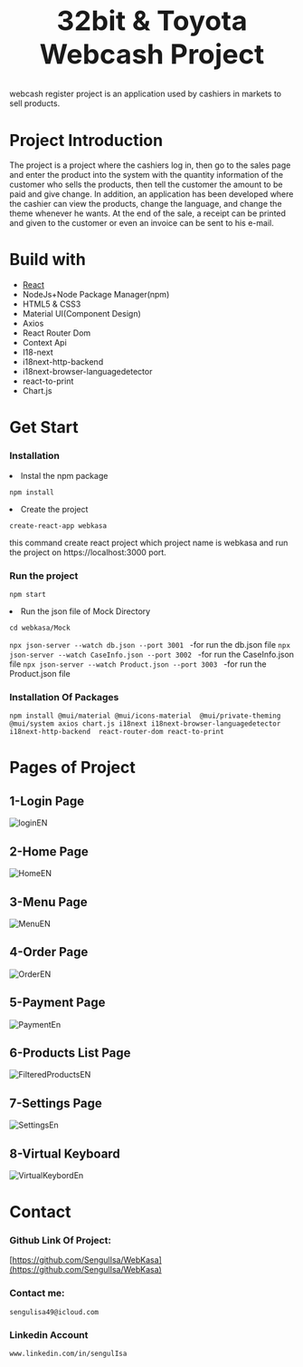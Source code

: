 <div align="center">
  <h1 style="font-size: 48px;">32bit & Toyota Webcash Project</h1>
</div>
webcash register project is an application used by cashiers in markets to sell products.

# Project Introduction
The project is a project where the cashiers log in, then go to the sales page and enter the product into the system with the quantity information of the customer who sells the products, then tell the customer the amount to be paid and give change. In addition, an application has been developed where the cashier can view the products, change the language, and change the theme whenever he wants. At the end of the sale, a receipt can be printed and given to the customer or even an invoice can be sent to his e-mail.


# Build with
<ul>
  <li><a href="https://reactjs.org">React</a> </li>
  <li>NodeJs+Node Package Manager(npm) </li>
  <li>HTML5 & CSS3</li>
  <li>Material UI(Component Design)</li>
  <li>Axios </li>
  <li>React Router Dom </li>
  <li>Context Api </li>
  <li>I18-next </li>
  <li>i18next-http-backend </li>
  <li>i18next-browser-languagedetector </li>
  <li>react-to-print </li>
  <li>Chart.js </li>
</ul>

# Get Start

### Installation

  <li>
    Instal the npm package
  
  </li>
  
  ```npm install```

   <li>
  Create the project
  </li>
  
  ```create-react-app webkasa```
  
  this command create react project which project name is webkasa and run the project on https://localhost:3000 port.
    
### Run the project
  
  
  ```npm start```
    <li>
Run the json file of Mock Directory
  </li>
  
  ```cd webkasa/Mock```
  
  ```npx json-server --watch db.json --port 3001 ``` -for run the db.json file
  ```npx json-server --watch CaseInfo.json --port 3002 ``` -for run the CaseInfo.json file
  ```npx json-server --watch Product.json --port 3003 ``` -for run the Product.json file

  ### Installation Of Packages
  ```npm install @mui/material @mui/icons-material  @mui/private-theming @mui/system axios chart.js i18next i18next-browser-languagedetector i18next-http-backend  react-router-dom react-to-print```

  # Pages of Project
  ## 1-Login Page
  ![loginEN](https://github.com/SengulIsa/WebKasa/assets/117285107/165d4fcf-1057-42f6-8b2b-348c96c18152)
  ## 2-Home Page
  ![HomeEN](https://github.com/SengulIsa/WebKasa/assets/117285107/652d92d6-9d32-4102-acce-5daf29121084)
  ## 3-Menu Page
  ![MenuEN](https://github.com/SengulIsa/WebKasa/assets/117285107/3eb7e072-39ec-4754-a2e5-4a1fab0e32c3)
  ## 4-Order Page
  ![OrderEN](https://github.com/SengulIsa/WebKasa/assets/117285107/e611009c-585f-4cb2-9c86-92d7570829ac)
  ## 5-Payment Page
  ![PaymentEn](https://github.com/SengulIsa/WebKasa/assets/117285107/f606c40c-aed1-4bb5-bb99-abf1e8d8a615)
  ## 6-Products List Page
  ![FilteredProductsEN](https://github.com/SengulIsa/WebKasa/assets/117285107/00d5b468-74ca-4361-9698-1156e1c1fd29)
  ## 7-Settings Page
  ![SettingsEn](https://github.com/SengulIsa/WebKasa/assets/117285107/847154f7-4233-4061-a5cb-77157f6d9b44)
  ## 8-Virtual Keyboard
  ![VirtualKeybordEn](https://github.com/SengulIsa/WebKasa/assets/117285107/46a971a4-6017-4ffc-be2d-518e1d9614e6)

# Contact 
### Github Link Of Project:
[https://github.com/SengulIsa/WebKasa](https://github.com/SengulIsa/WebKasa)
### Contact me:
```sengulisa49@icloud.com```
### Linkedin Account
```www.linkedin.com/in/sengulIsa```






  
  
  
  
  
